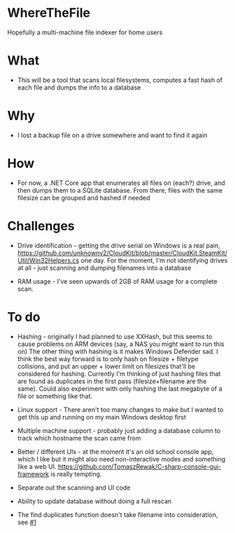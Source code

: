 # WhereTheFile
Hopefully a multi-machine file indexer for home users

# What
* This will be a tool that scans local filesystems, computes a fast hash of each file and dumps the info to a database

# Why
* I lost a backup file on a drive somewhere and want to find it again

# How
* For now, a .NET Core app that enumerates all files on (each?) drive, and then dumps them to a SQLite database. From there, files with the same filesize can be grouped and hashed if needed

# Challenges

* Drive identification - getting the drive serial on Windows is a real pain, https://github.com/unknownv2/CloudKit/blob/master/CloudKit.SteamKit/Util/Win32Helpers.cs one day. For the moment, I'm not identifying drives at all - just scanning and dumping filenames into a database

* RAM usage - I've seen upwards of 2GB of RAM usage for a complete scan.

# To do

* Hashing - originally I had planned to use XXHash, but this seems to cause problems on ARM devices (say, a NAS you might want to run this on)
  The other thing with hashing is it makes Windows Defender sad. I think the best way forward is to only hash on filesize + filetype collisions, and put an upper + lower limit on filesizes that'll be considered for hashing. Currently I'm thinking of just hashing files that are found as duplicates in the first pass (filesize+filename are the same). Could also experiment with only hashing the last megabyte of a file or something like that.


* Linux support - There aren't too many changes to make but I wanted to get this up and running on my main Windows desktop first

* Multiple machine support - probably just adding a database column to track which hostname the scan came from

* Better / different UIs - at the moment it's an old school console app, which I like but it might also need non-interactive modes and something like a web UI. https://github.com/TomaszRewak/C-sharp-console-gui-framework is really tempting.

* Separate out the scanning and UI code

* Ability to update database without doing a full rescan

* The find duplicates function doesn't take filename into consideration, see [#1](https://github.com/voltagex/WhereTheFile/issues/1)
